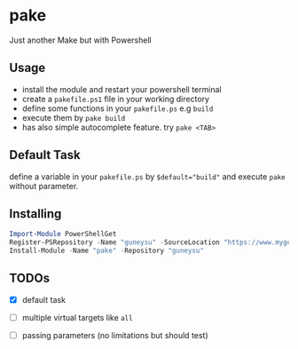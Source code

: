 # pake
Just another Make but with Powershell

## Usage

- install the module and restart your powershell terminal
- create a `pakefile.ps1` file in your working directory
- define some functions in your `pakefile.ps` e.g `build`
- execute them by `pake build`
- has also simple autocomplete feature. try `pake <TAB>`

## Default Task
define a variable in your `pakefile.ps` by `$default="build"` and execute `pake`
without parameter.

## Installing

```powershell
Import-Module PowerShellGet
Register-PSRepository -Name "guneysu" -SourceLocation "https://www.myget.org/F/guneysu/api/v2"
Install-Module -Name "pake" -Repository "guneysu" 
```

## TODOs

- [x] default task
- [ ] multiple virtual targets like `all`
- [ ] passing parameters (no limitations but should test)

